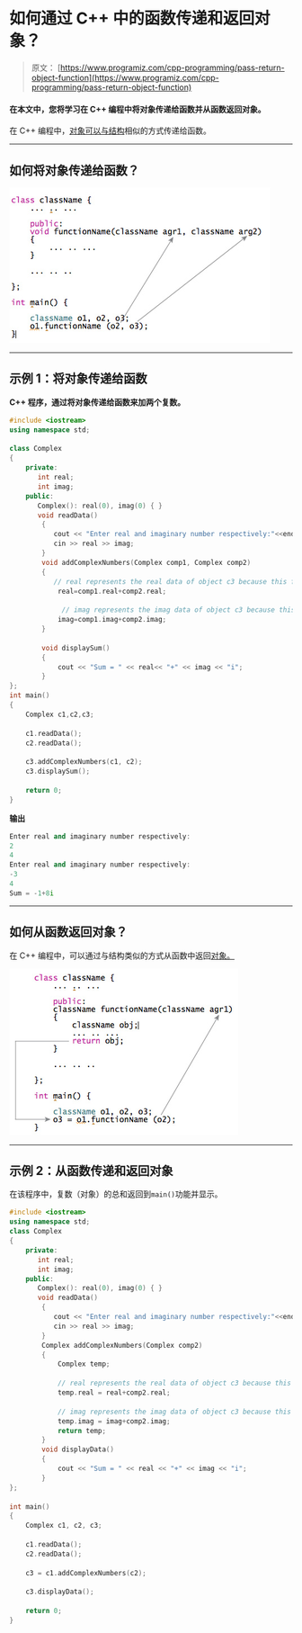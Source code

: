# 如何通过 C++ 中的函数传递和返回对象？

> 原文： [https://www.programiz.com/cpp-programming/pass-return-object-function](https://www.programiz.com/cpp-programming/pass-return-object-function)

#### 在本文中，您将学习在 C++ 编程中将对象传递给函数并从函数返回对象。

在 C++ 编程中，[对象可以与结构](/cpp-programming/structure-function)相似的方式传递给函数。

* * *

## 如何将对象传递给函数？

![Pass Object to a function in C++](img/5dd76ac8bf63a1c44e623ae3aa3022a2.png)

* * *

## 示例 1：将对象传递给函数

**C++ 程序，通过将对象传递给函数来加两个复数。**

```cpp
#include <iostream>
using namespace std;

class Complex
{
    private:
       int real;
       int imag;
    public:
       Complex(): real(0), imag(0) { }
       void readData()
        {
           cout << "Enter real and imaginary number respectively:"<<endl;
           cin >> real >> imag;
        }
        void addComplexNumbers(Complex comp1, Complex comp2)
        {
           // real represents the real data of object c3 because this function is called using code c3.add(c1,c2);
            real=comp1.real+comp2.real;

             // imag represents the imag data of object c3 because this function is called using code c3.add(c1,c2);
            imag=comp1.imag+comp2.imag;
        }

        void displaySum()
        {
            cout << "Sum = " << real<< "+" << imag << "i";
        }
};
int main()
{
    Complex c1,c2,c3;

    c1.readData();
    c2.readData();

    c3.addComplexNumbers(c1, c2);
    c3.displaySum();

    return 0;
} 
```

**输出**

```cpp
Enter real and imaginary number respectively:
2
4
Enter real and imaginary number respectively:
-3
4
Sum = -1+8i
```

* * *

## 如何从函数返回对象？

在 C++ 编程中，可以通过与结构类似的方式从函数中返回[对象。](/cpp-programming/structure-function)

![Return object from a function in C++](img/20f08ba7d74122f1bfadb4f6e96aab42.png)

* * *

## 示例 2：从函数传递和返回对象

在该程序中，复数（对象）的总和返回到`main()`功能并显示。

```cpp
#include <iostream>
using namespace std;
class Complex
{
    private:
       int real;
       int imag;
    public:
       Complex(): real(0), imag(0) { }
       void readData()
        {
           cout << "Enter real and imaginary number respectively:"<<endl;
           cin >> real >> imag;
        }
        Complex addComplexNumbers(Complex comp2)
        {
            Complex temp;

            // real represents the real data of object c3 because this function is called using code c3.add(c1,c2);
            temp.real = real+comp2.real;

            // imag represents the imag data of object c3 because this function is called using code c3.add(c1,c2);
            temp.imag = imag+comp2.imag;
            return temp;
        }
        void displayData()
        {
            cout << "Sum = " << real << "+" << imag << "i";
        }
};

int main()
{
    Complex c1, c2, c3;

    c1.readData();
    c2.readData();

    c3 = c1.addComplexNumbers(c2);

    c3.displayData();

    return 0;
} 
```